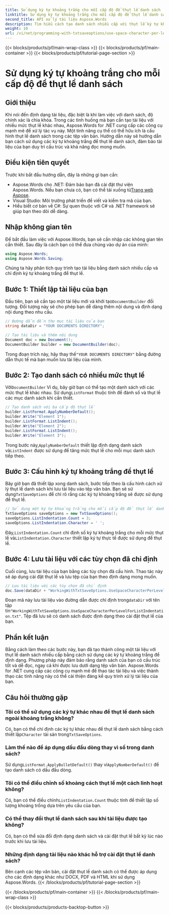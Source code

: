 ```yaml
---
title: Sử dụng ký tự khoảng trắng cho mỗi cấp độ để thụt lề danh sách
linktitle: Sử dụng ký tự khoảng trắng cho mỗi cấp độ để thụt lề danh sách
second_title: API xử lý tài liệu Aspose.Words
description: Tìm hiểu cách tạo danh sách nhiều cấp với thụt lề ký tự khoảng trắng trong Aspose.Words cho .NET. Hướng dẫn từng bước để định dạng tài liệu chính xác.
weight: 10
url: /vi/net/programming-with-txtsaveoptions/use-space-character-per-level-for-list-indentation/
---
```


{{< blocks/products/pf/main-wrap-class >}}
{{< blocks/products/pf/main-container >}}
{{< blocks/products/pf/tutorial-page-section >}}

# Sử dụng ký tự khoảng trắng cho mỗi cấp độ để thụt lề danh sách

## Giới thiệu

Khi nói đến định dạng tài liệu, đặc biệt là khi làm việc với danh sách, độ chính xác là chìa khóa. Trong các tình huống mà bạn cần tạo tài liệu với nhiều mức thụt lề khác nhau, Aspose.Words for .NET cung cấp các công cụ mạnh mẽ để xử lý tác vụ này. Một tính năng cụ thể có thể hữu ích là cấu hình thụt lề danh sách trong các tệp văn bản. Hướng dẫn này sẽ hướng dẫn bạn cách sử dụng các ký tự khoảng trắng để thụt lề danh sách, đảm bảo tài liệu của bạn duy trì cấu trúc và khả năng đọc mong muốn.

## Điều kiện tiên quyết

Trước khi bắt đầu hướng dẫn, đây là những gì bạn cần:

-  Aspose.Words cho .NET: Đảm bảo bạn đã cài đặt thư viện Aspose.Words. Nếu bạn chưa có, bạn có thể tải xuống từ[Trang web Aspose](https://releases.aspose.com/words/net/).
- Visual Studio: Môi trường phát triển để viết và kiểm tra mã của bạn.
- Hiểu biết cơ bản về C#: Sự quen thuộc với C# và .NET framework sẽ giúp bạn theo dõi dễ dàng.

## Nhập không gian tên

Để bắt đầu làm việc với Aspose.Words, bạn sẽ cần nhập các không gian tên cần thiết. Sau đây là cách bạn có thể đưa chúng vào dự án của mình:

```csharp
using Aspose.Words;
using Aspose.Words.Saving;
```

Chúng ta hãy phân tích quy trình tạo tài liệu bằng danh sách nhiều cấp và chỉ định ký tự khoảng trắng để thụt lề. 

## Bước 1: Thiết lập tài liệu của bạn

 Đầu tiên, bạn sẽ cần tạo một tài liệu mới và khởi tạo`DocumentBuilder` đối tượng. Đối tượng này sẽ cho phép bạn dễ dàng thêm nội dung và định dạng nội dung theo nhu cầu.

```csharp
// Đường dẫn đến thư mục tài liệu của bạn
string dataDir = "YOUR DOCUMENTS DIRECTORY";

// Tạo tài liệu và thêm nội dung
Document doc = new Document();
DocumentBuilder builder = new DocumentBuilder(doc);
```

 Trong đoạn trích này, hãy thay thế`"YOUR DOCUMENTS DIRECTORY"` bằng đường dẫn thực tế mà bạn muốn lưu tài liệu của mình.

## Bước 2: Tạo danh sách có nhiều mức thụt lề

 Với`DocumentBuilder` Ví dụ, bây giờ bạn có thể tạo một danh sách với các mức thụt lề khác nhau. Sử dụng`ListFormat` thuộc tính để đánh số và thụt lề các mục danh sách khi cần thiết.

```csharp
// Tạo danh sách với ba cấp độ thụt lề
builder.ListFormat.ApplyNumberDefault();
builder.Write("Element 1");
builder.ListFormat.ListIndent();
builder.Write("Element 2");
builder.ListFormat.ListIndent();
builder.Write("Element 3");
```

 Trong bước này,`ApplyNumberDefault` thiết lập định dạng danh sách và`ListIndent` được sử dụng để tăng mức thụt lề cho mỗi mục danh sách tiếp theo.

## Bước 3: Cấu hình ký tự khoảng trắng để thụt lề

Bây giờ bạn đã thiết lập xong danh sách, bước tiếp theo là cấu hình cách xử lý thụt lề danh sách khi lưu tài liệu vào tệp văn bản. Bạn sẽ sử dụng`TxtSaveOptions` để chỉ rõ rằng các ký tự khoảng trắng sẽ được sử dụng để thụt lề.

```csharp
// Sử dụng một ký tự khoảng trắng cho mỗi cấp độ để thụt lề danh sách
TxtSaveOptions saveOptions = new TxtSaveOptions();
saveOptions.ListIndentation.Count = 3;
saveOptions.ListIndentation.Character = ' ';
```

 Đây,`ListIndentation.Count` chỉ định số ký tự khoảng trắng cho mỗi mức thụt lề và`ListIndentation.Character` thiết lập ký tự thực tế được sử dụng để thụt lề.

## Bước 4: Lưu tài liệu với các tùy chọn đã chỉ định

Cuối cùng, lưu tài liệu của bạn bằng các tùy chọn đã cấu hình. Thao tác này sẽ áp dụng cài đặt thụt lề và lưu tệp của bạn theo định dạng mong muốn.

```csharp
// Lưu tài liệu với các tùy chọn đã chỉ định
doc.Save(dataDir + "WorkingWithTxtSaveOptions.UseSpaceCharacterPerLevelForListIndentation.txt", saveOptions);
```

 Đoạn mã này lưu tài liệu vào đường dẫn được chỉ định trong`dataDir` với tên tập tin`"WorkingWithTxtSaveOptions.UseSpaceCharacterPerLevelForListIndentation.txt"`. Tệp đã lưu sẽ có danh sách được định dạng theo cài đặt thụt lề của bạn.

## Phần kết luận

Bằng cách làm theo các bước này, bạn đã tạo thành công một tài liệu với thụt lề danh sách nhiều cấp bằng cách sử dụng các ký tự khoảng trắng để định dạng. Phương pháp này đảm bảo rằng danh sách của bạn có cấu trúc tốt và dễ đọc, ngay cả khi được lưu dưới dạng tệp văn bản. Aspose.Words for .NET cung cấp các công cụ mạnh mẽ để thao tác tài liệu và việc thành thạo các tính năng này có thể cải thiện đáng kể quy trình xử lý tài liệu của bạn.

## Câu hỏi thường gặp

### Tôi có thể sử dụng các ký tự khác nhau để thụt lề danh sách ngoài khoảng trắng không?
 Có, bạn có thể chỉ định các ký tự khác nhau để thụt lề danh sách bằng cách thiết lập`Character` tài sản trong`TxtSaveOptions`.

### Làm thế nào để áp dụng dấu đầu dòng thay vì số trong danh sách?
 Sử dụng`ListFormat.ApplyBulletDefault()` thay vì`ApplyNumberDefault()` để tạo danh sách có dấu đầu dòng.

### Tôi có thể điều chỉnh số khoảng cách thụt lề một cách linh hoạt không?
 Có, bạn có thể điều chỉnh`ListIndentation.Count` thuộc tính để thiết lập số lượng khoảng trống dựa trên yêu cầu của bạn.

### Có thể thay đổi thụt lề danh sách sau khi tài liệu được tạo không?
Có, bạn có thể sửa đổi định dạng danh sách và cài đặt thụt lề bất kỳ lúc nào trước khi lưu tài liệu.

### Những định dạng tài liệu nào khác hỗ trợ cài đặt thụt lề danh sách?
Bên cạnh các tệp văn bản, cài đặt thụt lề danh sách có thể được áp dụng cho các định dạng khác như DOCX, PDF và HTML khi sử dụng Aspose.Words.
{{< /blocks/products/pf/tutorial-page-section >}}

{{< /blocks/products/pf/main-container >}}
{{< /blocks/products/pf/main-wrap-class >}}

{{< blocks/products/products-backtop-button >}}
